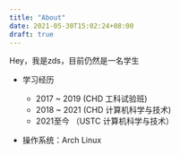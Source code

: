 ```yaml
---
title: "About"
date: 2021-05-30T15:02:24+08:00
draft: true
---
```


Hey，我是zds，目前仍然是一名学生

+ 学习经历
  + 2017 ~ 2019 (CHD 工科试验班)
  + 2018 ~ 2021 (CHD 计算机科学与技术)
  + 2021至今 （USTC 计算机科学与技术）

+ 操作系统：Arch Linux
